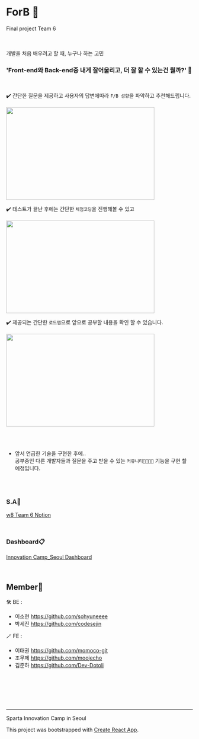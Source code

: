 <h1>  ForB 🐣 </h1>

Final project Team 6

<br>

<br>
개발을 처음 배우려고 할 때, 누구나 하는 고민

<br>

<h3> 'Front-end와 Back-end중 내게 잘어울리고, 더 잘 할 수 있는건 뭘까?' 🤔 </h3>

<br>

✔️ 간단한 질문을 제공하고 사용자의 답변에따라 `F/B 성향`을 파악하고 추천해드립니다. <br><br>
<img width="400" height="250" src="https://user-images.githubusercontent.com/107379879/197470231-ff901e1b-fcb9-4c52-bfc5-585530c611b9.png">

✔️ 테스트가 끝난 후에는 간단한 `체험코딩`을 진행해볼 수 있고 <br><br>
<img width="400" height="250" src="https://user-images.githubusercontent.com/107379879/197475606-6db61024-3d9d-4e6b-99be-d4f46bd3adab.png">

✔️ 제공되는 간단한 `로드맵`으로 앞으로 공부할 내용을 확인 할 수 있습니다. <br><br>
<img width="400" height="250" src="https://user-images.githubusercontent.com/107379879/197476090-7407eb89-bfcd-4b0f-8936-d8e8c7e7a79a.png">

<br><br>

- 앞서 언급한 기술을 구현한 후에.. <br>
  공부중인 다른 개발자들과 질문을 주고 받을 수 있는 `커뮤니티👨‍👩‍👧‍👦` 기능을 구현 할 예정입니다.


<br><br>

### S.A📑

[w8 Team 6 Notion](https://www.notion.so/F-or-B-8ef2e74bb1184d23a83c67eaab82fb36)

<br>

### Dashboard📋

[Innovation Camp_Seoul Dashboard](https://docs.google.com/spreadsheets/d/12q6UUsaQN5Vb_wK__GHpFbfmPXJ9LlOnpu3dwfwx6JY/edit#gid=430440458)

<br>

## Member🌱

🛠️ BE : <br>

- 이소현 https://github.com/sohyuneeee <br>
- 박세진 https://github.com/codesejin <br>

🪄 FE : <br>

- 이태권 https://github.com/momoco-git <br>
- 조무제 https://github.com/moojecho <br>
- 김준하 https://github.com/Dev-Dotoli <br>

<br><br>


<br><br>

---

Sparta Innovation Camp in Seoul

This project was bootstrapped with [Create React App](https://github.com/facebook/create-react-app).
